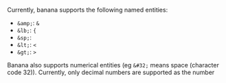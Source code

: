 Currently, banana supports the following named entities:

- `&amp;`: `&`
- `&lb;`: `{`
- `&sp;`: ` `
- `&lt;`: `<`
- `&gt;`: `>`

Banana also supports numerical entities (eg `&#32;` means space (character code 32)). Currently, only decimal numbers are supported as the number
